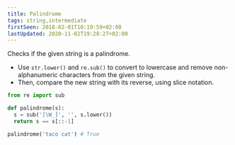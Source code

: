 ```yaml
---
title: Palindrome
tags: string,intermediate
firstSeen: 2018-02-01T10:19:59+02:00
lastUpdated: 2020-11-02T19:28:27+02:00
---
```


Checks if the given string is a palindrome.

- Use `str.lower()` and `re.sub()` to convert to lowercase and remove non-alphanumeric characters from the given string.
- Then, compare the new string with its reverse, using slice notation.

```py
from re import sub

def palindrome(s):
  s = sub('[\W_]', '', s.lower())
  return s == s[::-1]
```

```py
palindrome('taco cat') # True
```
